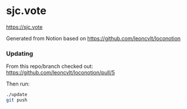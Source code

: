 # sjc.vote

https://sjc.vote

Generated from Notion based on https://github.com/leoncvlt/loconotion


### Updating

From this repo/branch checked out:
https://github.com/leoncvlt/loconotion/pull/5

Then run:

```sh
./update
git push
```
